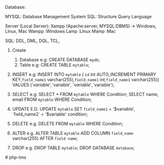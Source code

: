 

Database:

MYSQL: Database Management System
SQL: Structure Query Language

Server (Local Server):
Xampp   (Apache:server, MYSQL:DBMS) -> Windows, Linux, Mac
Wampp   :Windows
Lamp    :LInux
Mamp    :Mac

SQL: 
DDL, DML, DQL, TCL, 

1. Create 
   1. Database 
    e.g:
    CREATE DATABASE `mydb`;
    2. Table
        e.g:
        CREATE TABLE `mytable`;

3. INSERT
    e.g:
    INSERT INTO `mytable` (
        `id` int AUTO_INCREMENT PRIMARY KEY,`field_name1` varchar(255),`field_name1` int,`field_name1` varchar(255)) 
        VALUES ('$variable', '$variable', '$variable', '$variable');

4. SELECT
   e.g:
   SELECT * FROM `mytable` WHERE Condition;
   SELECT name, email FROM `mytable` WHERE Condition;

5. UPDATE
    E.G.
    UPDATE `mytable` SET `field_name1` = '$variable', `field_name2` = '$variable' condition;

6. DELETE
    e.g. 
    DELETE FROM `mytable` WHERE Condition;

7. ALTER
    e.g.
    ALTER TABLE `mytable` ADD COLUMN `field_name` varchar(255) AFTER `field name`;

8. DROP
    e.g.
    DROP TABLE `mytable`;
    DROP DATABASE `database`;


#   p h p - t m s  
 